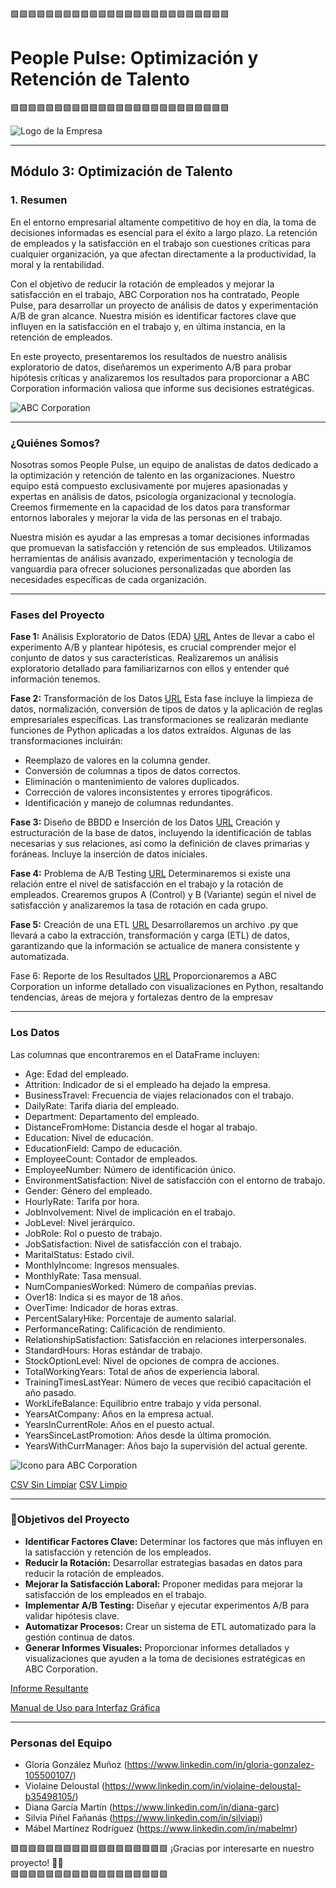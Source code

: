 🟪🟪🟪🟪🟪🟪🟪🟪🟪🟪🟪🟪🟪🟪🟪🟪🟪🟪🟪🟪🟪🟪🟪🟪🟪
# People Pulse: Optimización y Retención de Talento
🟪🟪🟪🟪🟪🟪🟪🟪🟪🟪🟪🟪🟪🟪🟪🟪🟪🟪🟪🟪🟪🟪🟪🟪🟪

![Logo de la Empresa](https://github.com/Violainedlst/proyecto-da-promo-H-modulo-3-team-2-People-pulse/blob/main/images/logo.png)
_ _ _

## Módulo 3: Optimización de Talento

### 1. Resumen

En el entorno empresarial altamente competitivo de hoy en día, la toma de decisiones informadas es esencial para el éxito a largo plazo. La retención de empleados y la satisfacción en el trabajo son cuestiones críticas para cualquier organización, ya que afectan directamente a la productividad, la moral y la rentabilidad.

Con el objetivo de reducir la rotación de empleados y mejorar la satisfacción en el trabajo, ABC Corporation nos ha contratado, People Pulse, para desarrollar un proyecto de análisis de datos y experimentación A/B de gran alcance. Nuestra misión es identificar factores clave que influyen en la satisfacción en el trabajo y, en última instancia, en la retención de empleados.

En este proyecto, presentaremos los resultados de nuestro análisis exploratorio de datos, diseñaremos un experimento A/B para probar hipótesis críticas y analizaremos los resultados para proporcionar a ABC Corporation información valiosa que informe sus decisiones estratégicas.

![ABC Corporation](https://github.com/Violainedlst/proyecto-da-promo-H-modulo-3-team-2-People-pulse/blob/main/images/logo_ABC.png)

_ _ _

### ¿Quiénes Somos?

Nosotras somos People Pulse, un equipo de analistas de datos dedicado a la optimización y retención de talento en las organizaciones. Nuestro equipo está compuesto exclusivamente por mujeres apasionadas y expertas en análisis de datos, psicología organizacional y tecnología. Creemos firmemente en la capacidad de los datos para transformar entornos laborales y mejorar la vida de las personas en el trabajo.

Nuestra misión es ayudar a las empresas a tomar decisiones informadas que promuevan la satisfacción y retención de sus empleados. Utilizamos herramientas de análisis avanzado, experimentación y tecnología de vanguardia para ofrecer soluciones personalizadas que aborden las necesidades específicas de cada organización.

_ _ _


### Fases del Proyecto 

**Fase 1:** Análisis Exploratorio de Datos (EDA)
[URL](https://github.com/Violainedlst/proyecto-da-promo-H-modulo-3-team-2-People-pulse/tree/main/Fase01_Exploraci%C3%B3n_Datos)
Antes de llevar a cabo el experimento A/B y plantear hipótesis, es crucial comprender mejor el conjunto de datos y sus características. Realizaremos un análisis exploratorio detallado para familiarizarnos con ellos y entender qué información tenemos.

**Fase 2:** Transformación de los Datos
[URL](https://github.com/Violainedlst/proyecto-da-promo-H-modulo-3-team-2-People-pulse/tree/main/Fase02_Limpieza_Datos)
Esta fase incluye la limpieza de datos, normalización, conversión de tipos de datos y la aplicación de reglas empresariales específicas. Las transformaciones se realizarán mediante funciones de Python aplicadas a los datos extraídos. Algunas de las transformaciones incluirán:


* Reemplazo de valores en la columna gender.
* Conversión de columnas a tipos de datos correctos.
* Eliminación o mantenimiento de valores duplicados.
* Corrección de valores inconsistentes y errores tipográficos.
* Identificación y manejo de columnas redundantes.


**Fase 3:** Diseño de BBDD e Inserción de los Datos
[URL](https://github.com/Violainedlst/proyecto-da-promo-H-modulo-3-team-2-People-pulse/tree/main/Fase03_Arquitectura_BBDD)
Creación y estructuración de la base de datos, incluyendo la identificación de tablas necesarias y sus relaciones, así como la definición de claves primarias y foráneas. Incluye la inserción de datos iniciales.

**Fase 4:** Problema de A/B Testing
[URL](https://github.com/Violainedlst/proyecto-da-promo-H-modulo-3-team-2-People-pulse/tree/main/Fase04_A.B-Testing)
Determinaremos si existe una relación entre el nivel de satisfacción en el trabajo y la rotación de empleados. Crearemos grupos A (Control) y B (Variante) según el nivel de satisfacción y analizaremos la tasa de rotación en cada grupo.

**Fase 5:** Creación de una ETL
[URL](https://github.com/Violainedlst/proyecto-da-promo-H-modulo-3-team-2-People-pulse/tree/main/Fase05_Creaci%C3%B3n_de_una_ETL)
Desarrollaremos un archivo .py que llevará a cabo la extracción, transformación y carga (ETL) de datos, garantizando que la información se actualice de manera consistente y automatizada.

Fase 6: Reporte de los Resultados
[URL](https://github.com/Violainedlst/proyecto-da-promo-H-modulo-3-team-2-People-pulse/tree/main/Fase06_Reporte_Resultados)
Proporcionaremos a ABC Corporation un informe detallado con visualizaciones en Python, resaltando tendencias, áreas de mejora y fortalezas dentro de la empresav

_ _ _


### Los Datos

Las columnas que encontraremos en el DataFrame incluyen:


* Age: Edad del empleado.
* Attrition: Indicador de si el empleado ha dejado la empresa.
* BusinessTravel: Frecuencia de viajes relacionados con el trabajo.
* DailyRate: Tarifa diaria del empleado.
* Department: Departamento del empleado.
* DistanceFromHome: Distancia desde el hogar al trabajo.
* Education: Nivel de educación.
* EducationField: Campo de educación.
* EmployeeCount: Contador de empleados.
* EmployeeNumber: Número de identificación único.
* EnvironmentSatisfaction: Nivel de satisfacción con el entorno de trabajo.
* Gender: Género del empleado.
* HourlyRate: Tarifa por hora.
* JobInvolvement: Nivel de implicación en el trabajo.
* JobLevel: Nivel jerárquico.
* JobRole: Rol o puesto de trabajo.
* JobSatisfaction: Nivel de satisfacción con el trabajo.
* MaritalStatus: Estado civil.
* MonthlyIncome: Ingresos mensuales.
* MonthlyRate: Tasa mensual.
* NumCompaniesWorked: Número de compañías previas.
* Over18: Indica si es mayor de 18 años.
* OverTime: Indicador de horas extras.
* PercentSalaryHike: Porcentaje de aumento salarial.
* PerformanceRating: Calificación de rendimiento.
* RelationshipSatisfaction: Satisfacción en relaciones interpersonales.
* StandardHours: Horas estándar de trabajo.
* StockOptionLevel: Nivel de opciones de compra de acciones.
* TotalWorkingYears: Total de años de experiencia laboral.
* TrainingTimesLastYear: Número de veces que recibió capacitación el año pasado.
* WorkLifeBalance: Equilibrio entre trabajo y vida personal.
* YearsAtCompany: Años en la empresa actual.
* YearsInCurrentRole: Años en el puesto actual.
* YearsSinceLastPromotion: Años desde la última promoción.
* YearsWithCurrManager: Años bajo la supervisión del actual gerente.


![Icono para ABC Corporation](https://github.com/Violainedlst/proyecto-da-promo-H-modulo-3-team-2-People-pulse/blob/main/images/icono.png)

[CSV Sin Limpiar](https://github.com/Violainedlst/proyecto-da-promo-H-modulo-3-team-2-People-pulse/blob/main/CSVs/HR_RAW_DATA.csv)
[CSV Limpio](https://github.com/Violainedlst/proyecto-da-promo-H-modulo-3-team-2-People-pulse/blob/main/CSVs/HR_RAW_DATA_LIMPIO.csv)

_ _ _

### 🥇Objetivos del Proyecto

- **Identificar Factores Clave:** Determinar los factores que más influyen en la satisfacción y retención de los empleados.
- **Reducir la Rotación:** Desarrollar estrategias basadas en datos para reducir la rotación de empleados.
- **Mejorar la Satisfacción Laboral:** Proponer medidas para mejorar la satisfacción de los empleados en el trabajo.
- **Implementar A/B Testing:** Diseñar y ejecutar experimentos A/B para validar hipótesis clave.
- **Automatizar Procesos:** Crear un sistema de ETL automatizado para la gestión continua de datos.
- **Generar Informes Visuales:** Proporcionar informes detallados y visualizaciones que ayuden a la toma de decisiones estratégicas en ABC Corporation.


[Informe Resultante](https://github.com/Violainedlst/proyecto-da-promo-H-modulo-3-team-2-People-pulse/blob/main/Fase06_Reporte_Resultados/InformeAnalisisAbcCorporation.pdf)

[Manual de Uso para Interfaz Gráfica](https://github.com/Violainedlst/proyecto-da-promo-H-modulo-3-team-2-People-pulse/blob/main/Fase06_Reporte_Resultados/Manual_de_usuario_ABC_Corporation.pdf)

_ _ _

### Personas del Equipo



* Gloria González Muñoz (https://www.linkedin.com/in/gloria-gonzalez-105500107/)
* Violaine Deloustal (https://www.linkedin.com/in/violaine-deloustal-b35498105/)
* Diana García Martín (https://www.linkedin.com/in/diana-garc)
* Silvia Piñel Fañanás (https://www.linkedin.com/in/silviapi)
* Mábel Martínez Rodríguez (https://www.linkedin.com/in/mabelmr)


🟪🟪🟪🟪🟪🟪🟪🟪🟪🟪🟪🟪🟪🟪🟪🟪🟪🟪
¡Gracias por interesarte en nuestro proyecto! :muscle::sparkles:   
🟪🟪🟪🟪🟪🟪🟪🟪🟪🟪🟪🟪🟪🟪🟪🟪🟪🟪
